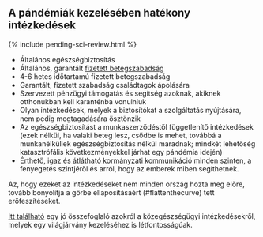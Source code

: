 ## A pándémiák kezelésében hatékony intézkedések

{% include pending-sci-review.html %}

- Általános egészségbiztosítás
- Általános, garantált [fizetett betegszabadság](https://www.worldpolicycenter.org/policies/for-how-long-are-workers-guaranteed-paid-sick-leave)
- 4-6 hetes időtartamú fizetett betegszabadság
- Garantált, fizetett szabadság családtagok ápolására
- Szervezett pénzügyi támogatás és segítség azoknak, akiknek otthonukban kell karanténba vonulniuk
- Olyan intézkedések, melyek a biztosítókat a szolgáltatás nyújtására, nem pedig megtagadására ösztönzik
- Az egészségbiztosítást a munkaszerződéstől függetlenítő intézkedések (ezek nélkül, ha valaki beteg lesz, csődbe is mehet, továbbá a munkanélküliek egészségbiztosítás nélkül maradnak; mindkét lehetőség katasztrófális következményekkel járhat egy pándémia idején)
- [Érthető, igaz és átlátható kormányzati kommunikáció](https://www.theatlantic.com/technology/archive/2020/02/coronavirus-and-blindness-authoritarianism/606922/) minden szinten, a fenyegetés szintjéről és arról, hogy az emberek miben segíthetnek.

Az, hogy ezeket az intézkedéseket nem minden ország hozta meg előre, tovább bonyolítja a görbe ellaposításáért (#flattenthecurve) tett erőfeszítéseket.

[Itt található](https://www.cnn.com/2020/03/20/health/coronavirus-response-must-adapt-frieden-analysis/index.html) egy jó összefoglaló azokról a közegészségügyi intézkedésekről, melyek egy világjárvány kezeléséhez is létfontosságúak.
